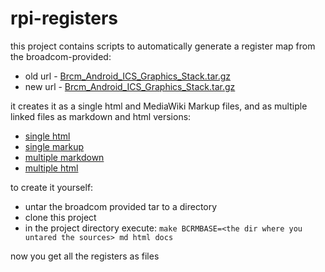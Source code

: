 rpi-registers
=============

this project contains scripts to automatically
generate a register map from the broadcom-provided: 
* old url - [Brcm_Android_ICS_Graphics_Stack.tar.gz](http://www.broadcom.com/docs/support/videocore/Brcm_Android_ICS_Graphics_Stack.tar.gz) 
* new url - [Brcm_Android_ICS_Graphics_Stack.tar.gz](https://docs.broadcom.com/docs/12358546)

it creates it as a single html and MediaWiki Markup files, and 
as multiple linked files as markdown and html versions:
* [single html](https://rawgithub.com/paulwratt/rpi-registers/master/rpi-registers.html)
* [single markup](https://rawgithub.com/paulwratt/rpi-registers/master/mediawiki.markup)
* [multiple markdown](md/README.md)
* [multiple html](http://paulwratt.github.io/rpi-registers/)

to create it yourself:
* untar the broadcom provided tar to a directory
* clone this project
* in the project directory execute: ```make BCRMBASE=<the dir where you untared the sources> md html docs```

now you get all the registers as files
